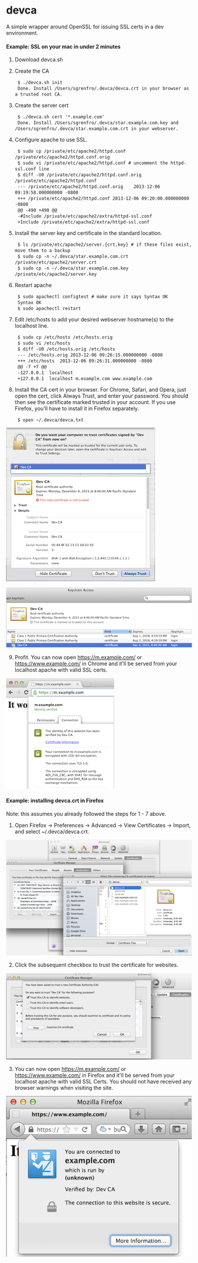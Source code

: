 devca
=====

A simple wrapper around OpenSSL for issuing SSL certs in a dev environment.

#### Example: SSL on your mac in under 2 minutes

1. Download devca.sh
2. Create the CA

        $ ./devca.sh init
        Done. Install /Users/sgrenfro/.devca/devca.crt in your browser as a trusted root CA.

3. Create the server cert

        $ ./devca.sh cert '*.example.com'
        Done. Install /Users/sgrenfro/.devca/star.example.com.key and /Users/sgrenfro/.devca/star.example.com.crt in your webserver.

4. Configure apache to use SSL.

        $ sudo cp /private/etc/apache2/httpd.conf /private/etc/apache2/httpd.conf.orig
        $ sudo vi /private/etc/apache2/httpd.conf # uncomment the httpd-ssl.conf line
        $ diff -U0 /private/etc/apache2/httpd.conf.orig /private/etc/apache2/httpd.conf
        --- /private/etc/apache2/httpd.conf.orig	2013-12-06 09:19:58.000000000 -0800
        +++ /private/etc/apache2/httpd.conf	2013-12-06 09:20:00.000000000 -0800
        @@ -490 +490 @@
        -#Include /private/etc/apache2/extra/httpd-ssl.conf
        +Include /private/etc/apache2/extra/httpd-ssl.conf
        
5. Install the server key and certificate in the standard location.

        $ ls /private/etc/apache2/server.{crt,key} # if these files exist, move them to a backup
        $ sudo cp -n ~/.devca/star.example.com.crt /private/etc/apache2/server.crt
        $ sudo cp -n ~/.devca/star.example.com.key /private/etc/apache2/server.key

6. Restart apache

        $ sudo apachectl configtest # make sure it says Syntax OK
        Syntax OK
        $ sudo apachectl restart
        
7. Edit /etc/hosts to add your desired webserver hostname(s) to the localhost line.

        $ sudo cp /etc/hosts /etc/hosts.orig
        $ sudo vi /etc/hosts
        $ diff -U0 /etc/hosts.orig /etc/hosts
        --- /etc/hosts.orig	2013-12-06 09:26:15.000000000 -0800
        +++ /etc/hosts	2013-12-06 09:26:31.000000000 -0800
        @@ -7 +7 @@
        -127.0.0.1	localhost
        +127.0.0.1	localhost m.example.com www.example.com
        
8. Install the CA cert in your browser. For Chrome, Safari, and Opera, just open the cert, click Always Trust, and enter your password. You should then see the certificate marked trusted in your account. If you use Firefox, you'll have to install it in Firefox separately.

        $ open ~/.devca/devca.txt
        
  ![Always Trust CA Cert Dialog Screenshot](/images/devca-install-ca-cert.png "Click Always Trust")
  
  ![Certificate Marked Trusted in Keychain Acceess Screenshot](/images/devca-install-ca-cert-success.png "This certificate is marked trusted for this account")
  
9. Profit. You can now open https://m.example.com/ or https://www.example.com/ in Chrome and it'll be served from your localhost apache with valid SSL certs.

  ![Success loading m.example.com in Chrome Screenshot](/images/devca-successfully-loaded-in-chrome.png "The identity of this website has been verified by Dev CA.")
  
#### Example: installing devca.crt in Firefox

Note: this assumes you already followed the steps for 1 - 7 above.

1. Open Firefox -> Preferences -> Advanced -> View Certificates -> Import, and select ~/.devca/devca.crt.

  ![Importing CA cert into Firefox Screenshot](/images/devca-install-ca-cert-firefox1.png "Select ~/.devca/devca.crt")
  
2. Click the subsequent checkbox to trust the certificate for websites.

  ![Clicking Trust this CA to identify websites.](/images/devca-trust-firefox.png "Check Trust this CA to identify websites")

3. You can now open https://m.example.com/ or https://www.example.com/ in Firefox and it'll be served from your localhost apache with valid SSL Certs. You should not have received any browser warnings when visiting the site.

  ![Success loading www.example.com in Firefox Screenshot](/images/devca-successfully-loaded-in-firefox.png "The connection to this website is secure.")
